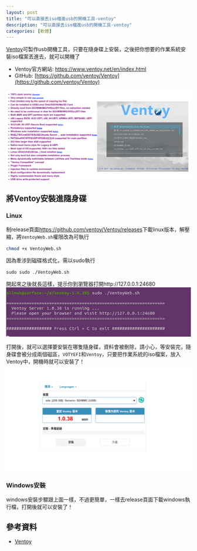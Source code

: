 ```yaml
---
layout: post
title: "可以直接丟iso檔進usb的開機工具-ventoy"
description: "可以直接丟iso檔進usb的開機工具-ventoy"
categories: [軟體]
---
```


[Ventoy](https://www.ventoy.net/en/index.html)可製作usb開機工具，只要在隨身碟上安裝，之後把你想要的作業系統安裝iso檔案丟進去，就可以開機了
<!--more-->


* Ventoy官方網站: <https://www.ventoy.net/en/index.html>
* GitHub: [https://github.com/ventoy/Ventoy](https://github.com/ventoy/Ventoy)
  
![00](/attachments/2021-03-20-ventoy/00.png)

## 將Ventoy安裝進隨身碟
### Linux
制release頁面<https://github.com/ventoy/Ventoy/releases>下載linux版本，解壓縮，將`VentoyWeb.sh`權限改為可執行
```bash
chmod +x VentoyWeb.sh
```
因為牽涉到磁碟格式化，需以sudo執行
```
sudo sudo ./VentoyWeb.sh
```
開起來之後就長這樣，提示你到瀏覽器打開http://127.0.0.1:24680
![01](/attachments/2021-03-20-ventoy/01.png)

打開後，就可以選擇要安裝在哪隻隨身碟，資料會被刪除，請小心，等安裝完，隨身碟會被分成兩個磁區，`VOTYEFI`和`Ventoy`，只要把作業系統的iso檔案，放入Ventoy中，開機時就可以安裝了！
![02](/attachments/2021-03-20-ventoy/02.png)

### Windows安裝
windows安裝步驟跟上面一樣，不過更簡單，一樣去release頁面下載windows執行檔，打開後就可以安裝了！

## 參考資料
* [Ventoy](https://www.ventoy.net/en/index.html)



